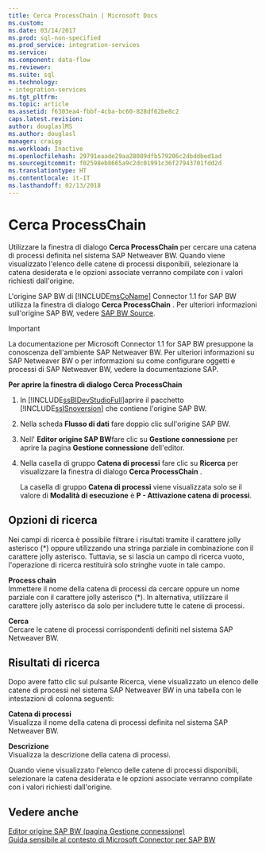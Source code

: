 ```yaml
---
title: Cerca ProcessChain | Microsoft Docs
ms.custom: 
ms.date: 03/14/2017
ms.prod: sql-non-specified
ms.prod_service: integration-services
ms.service: 
ms.component: data-flow
ms.reviewer: 
ms.suite: sql
ms.technology:
- integration-services
ms.tgt_pltfrm: 
ms.topic: article
ms.assetid: f6303ea4-fbbf-4cba-bc60-828df62be8c2
caps.latest.revision: 
author: douglaslMS
ms.author: douglasl
manager: craigg
ms.workload: Inactive
ms.openlocfilehash: 29791eaade29aa28089dfb579206c2dbddbed1ad
ms.sourcegitcommit: f02598eb8665a9c2dc01991c36f27943701fdd2d
ms.translationtype: HT
ms.contentlocale: it-IT
ms.lasthandoff: 02/13/2018
---
```

# <a name="look-up-process-chain"></a>Cerca ProcessChain
  Utilizzare la finestra di dialogo **Cerca ProcessChain** per cercare una catena di processi definita nel sistema SAP Netweaver BW. Quando viene visualizzato l'elenco delle catene di processi disponibili, selezionare la catena desiderata e le opzioni associate verranno compilate con i valori richiesti dall'origine.  
  
 L'origine SAP BW di [!INCLUDE[msCoName](../../includes/msconame-md.md)] Connector 1.1 for SAP BW utilizza la finestra di dialogo **Cerca ProcessChain** . Per ulteriori informazioni sull'origine SAP BW, vedere [SAP BW Source](../../integration-services/data-flow/sap-bw-source.md).  
  
> [!IMPORTANT]  
>  La documentazione per Microsoft Connector 1.1 for SAP BW presuppone la conoscenza dell'ambiente SAP Netweaver BW. Per ulteriori informazioni su SAP Netweaver BW o per informazioni su come configurare oggetti e processi di SAP Netweaver BW, vedere la documentazione SAP.  
  
 **Per aprire la finestra di dialogo Cerca ProcessChain**  
  
1.  In [!INCLUDE[ssBIDevStudioFull](../../includes/ssbidevstudiofull-md.md)]aprire il pacchetto [!INCLUDE[ssISnoversion](../../includes/ssisnoversion-md.md)] che contiene l'origine SAP BW.  
  
2.  Nella scheda **Flusso di dati** fare doppio clic sull'origine SAP BW.  
  
3.  Nell' **Editor origine SAP BW**fare clic su **Gestione connessione** per aprire la pagina **Gestione connessione** dell'editor.  
  
4.  Nella casella di gruppo **Catena di processi** fare clic su **Ricerca** per visualizzare la finestra di dialogo **Cerca ProcessChain** .  
  
     La casella di gruppo **Catena di processi** viene visualizzata solo se il valore di **Modalità di esecuzione** è **P - Attivazione catena di processi**.  
  
## <a name="lookup-options"></a>Opzioni di ricerca  
 Nei campi di ricerca è possibile filtrare i risultati tramite il carattere jolly asterisco (*) oppure utilizzando una stringa parziale in combinazione con il carattere jolly asterisco. Tuttavia, se si lascia un campo di ricerca vuoto, l'operazione di ricerca restituirà solo stringhe vuote in tale campo.  
  
 **Process chain**  
 Immettere il nome della catena di processi da cercare oppure un nome parziale con il carattere jolly asterisco (*). In alternativa, utilizzare il carattere jolly asterisco da solo per includere tutte le catene di processi.  
  
 **Cerca**  
 Cercare le catene di processi corrispondenti definiti nel sistema SAP Netweaver BW.  
  
## <a name="lookup-results"></a>Risultati di ricerca  
 Dopo avere fatto clic sul pulsante Ricerca, viene visualizzato un elenco delle catene di processi nel sistema SAP Netweaver BW in una tabella con le intestazioni di colonna seguenti:  
  
 **Catena di processi**  
 Visualizza il nome della catena di processi definita nel sistema SAP Netweaver BW.  
  
 **Descrizione**  
 Visualizza la descrizione della catena di processi.  
  
 Quando viene visualizzato l'elenco delle catene di processi disponibili, selezionare la catena desiderata e le opzioni associate verranno compilate con i valori richiesti dall'origine.  
  
## <a name="see-also"></a>Vedere anche  
 [Editor origine SAP BW &#40;pagina Gestione connessione&#41;](../../integration-services/data-flow/sap-bw-source-editor-connection-manager-page.md)   
 [Guida sensibile al contesto di Microsoft Connector per SAP BW](../../integration-services/microsoft-connector-for-sap-bw-f1-help.md)  
  
  
